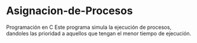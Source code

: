 # Asignacion-de-Procesos
Programación en C
Este programa simula la ejecución de procesos, dandoles las prioridad a aquellos que tengan el menor tiempo de ejecución.
